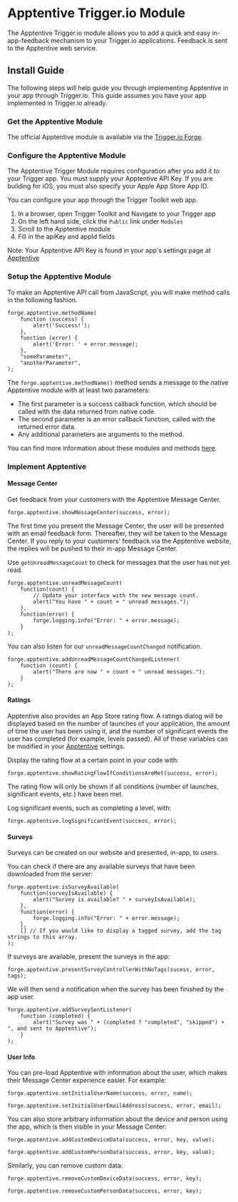 # Apptentive Trigger.io Module

The Apptentive Trigger.io module allows you to add a quick and easy in-app-feedback mechanism to your Trigger.io applications. Feedback is sent to the Apptentive web service.

## Install Guide

The following steps will help guide you through implementing Apptentive in your app through Trigger.io. This guide assumes you have your app implemented in Trigger.io already.

### Get the Apptentive Module

The official Apptentive module is available via the [Trigger.io Forge](https://trigger.io/modules/apptentive/).

### Configure the Apptentive Module

The Apptentive Trigger Module requires configuration after you add it to your Trigger app. You must supply your Apptentive API Key. If you are building for iOS, you must also specify your Apple App Store App ID.


You can configure your app through the Trigger Toolkit web app.

1. In a browser, open Trigger Toolkit and Navigate to your Trigger app
2. On the left hand side, click the `Public` link under `Modules`
3. Scroll to the Apptentive module
4. Fill in the apiKey and appId fields

Note: Your Apptentive API Key is found in your app's settings page at [Apptentive](https://www.apptentive.com)

### Setup the Apptentive Module

To make an Apptentive API call from JavaScript, you will make method calls in the following fashion.

    forge.apptentive.methodName(
        function (success) {
            alert('Success!');
        },
        function (error) {
            alert('Error: ' + error.message);
        },
        "someParameter",
        "anotherParameter",
    );

The `forge.apptentive.methodName()` method sends a message to the native Apptentive module with at least two parameters:

* The first parameter is a success callback function, which should be called with the data returned from native code.
* The second parameter is an error callback function, called with the returned error data.
* Any additional parameters are arguments to the method.

You can find more information about these modules and methods [here](https://trigger.io/docs/current/api/native_modules/api_methods.html).

### Implement Apptentive

#### Message Center

Get feedback from your customers with the Apptentive Message Center.

    forge.apptentive.showMessageCenter(success, error);

The first time you present the Message Center, the user will be presented with an email feedback form. Thereafter, they will be taken to the Message Center. If you reply to your customers' feedback via the Apptentive website, the replies will be pushed to their in-app Message Center. 

Use `getUnreadMessageCount` to check for messages that the user has not yet read.

    forge.apptentive.unreadMessageCount(
        function(count) {
            // Update your interface with the new message count.
            alert("You have " + count + " unread messages.");
        },
        function(error) {
            forge.logging.info("Error: " + error.message);
        }
    );

You can also listen for our `unreadMessageCountChanged` notification.

    forge.apptentive.addUnreadMessageCountChangedListener(
        function (count) {
            alert("There are now " + count + " unread messages.");
        }
    );

#### Ratings

Apptentive also provides an App Store rating flow. A ratings dialog will be displayed based on the number of launches of your application, the amount of time the user has been using it, and the number of significant events the user has completed (for example, levels passed). All of these variables can be modified in your [Apptentive](https://www.apptentive.com) settings.

Display the rating flow at a certain point in your code with:

    forge.apptentive.showRatingFlowIfConditionsAreMet(success, error);

The rating flow will only be shown if all conditions (number of launches, significant events, etc.) have been met.

Log significant events, such as completing a level, with:

    forge.apptentive.logSignificantEvent(success, error);

#### Surveys

Surveys can be created on our website and presented, in-app, to users.

You can check if there are any available surveys that have been downloaded from the server:

    forge.apptentive.isSurveyAvailable(
        function(surveyIsAvailable) {
            alert("Survey is available? " + surveyIsAvailable);
        },
        function(error) {
            forge.logging.info("Error: " + error.message);
        },
        [] // If you would like to display a tagged survey, add the tag strings to this array.
    );

If surveys are available, present the surveys in the app:

    forge.apptentive.presentSurveyControllerWithNoTags(sucess, error, tags);

We will then send a notification when the survey has been finished by the app user.

    forge.apptentive.addSurveySentListener(
        function (completed) {
            alert("Survey was " + (completed ? "completed", "skipped") + ", and sent to Apptentive");
        }
    );

#### User Info

You can pre-load Apptentive with information about the user, which makes their Message Center experience easier. For example: 

    forge.apptentive.setInitialUserName(success, error, name);

    forge.apptentive.setInitialUserEmailAddress(success, error, email);

You can also store arbitrary information about the device and person using the app, which is then visible in your Message Center:

    forge.apptentive.addCustomDeviceData(success, error, key, value);

    forge.apptentive.addCustomPersonData(success, error, key, value);

Similarly, you can remove custom data:

    forge.apptentive.removeCustomDeviceData(success, error, key);

    forge.apptentive.removeCustomPersonData(success, error, key);
